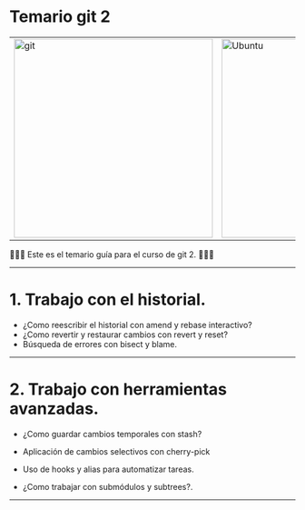 # Temario git 2

<table>
<tbody>
<tr>
<td>
<a title="Git" href="https://git-scm.com/"><img src="https://victorroblesweb.es/wp-content/uploads/2018/04/git.png" alt="git"  width="350px"  /></a>
</td>
<td>
<a title="Github" href="https://github.com/">
<img src="https://upload.wikimedia.org/wikipedia/commons/thumb/9/91/Octicons-mark-github.svg/2048px-Octicons-mark-github.svg.png" alt="Ubuntu"  width="350px"  /></a>
</td>
</tr>
</tbody>
</table>



🚀🚀🚀 Este es el temario guía para el curso de git 2. 🚀🚀🚀

----

# 1. Trabajo con el historial.

- ¿Como reescribir el historial con amend y rebase interactivo?
- ¿Como revertir y restaurar cambios con revert y reset?
- Búsqueda de errores con bisect y blame.

---

# 2. Trabajo con herramientas avanzadas.

* ¿Como guardar cambios temporales con stash?

* Aplicación de cambios selectivos con cherry-pick

*  Uso de hooks y alias para automatizar tareas.

*  ¿Como trabajar con submódulos y subtrees?.

---



 


